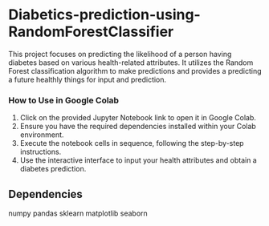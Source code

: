# Diabetics-prediction-using-RandomForestClassifier
This project focuses on predicting the likelihood of a person having diabetes based on various health-related attributes. It utilizes the Random Forest classification algorithm to make predictions and provides a  predicting a future  healthly things for input and prediction.

### How to Use in Google Colab
1. Click on the provided Jupyter Notebook link to open it in Google Colab.
2. Ensure you have the required dependencies installed within your Colab environment.
3. Execute the notebook cells in sequence, following the step-by-step instructions.
4. Use the interactive interface to input your health attributes and obtain a diabetes prediction.

## Dependencies
numpy
pandas
sklearn
matplotlib
seaborn
